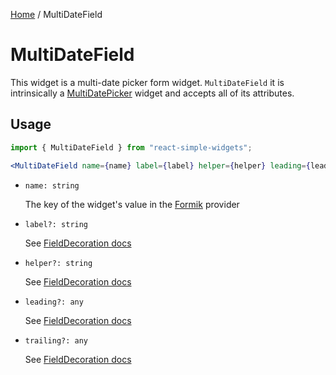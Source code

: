 [Home](../../../README.md) / MultiDateField

# MultiDateField

This widget is a multi-date picker form widget. `MultiDateField` it is intrinsically a [MultiDatePicker](../multi-date-picker/multi-date-picker-usage.md) widget and accepts all of its attributes.

## Usage

```jsx
import { MultiDateField } from "react-simple-widgets";

<MultiDateField name={name} label={label} helper={helper} leading={leading} trailing={trailing} />;
```

- `name: string`

  The key of the widget's value in the [Formik](https://jaredpalmer.com/formik/) provider

- `label?: string`

  See [FieldDecoration docs](../field-decoration/field-decoration-usage.md)

- `helper?: string`

  See [FieldDecoration docs](../field-decoration/field-decoration-usage.md)

- `leading?: any`

  See [FieldDecoration docs](../field-decoration/field-decoration-usage.md)

- `trailing?: any`

  See [FieldDecoration docs](../field-decoration/field-decoration-usage.md)
